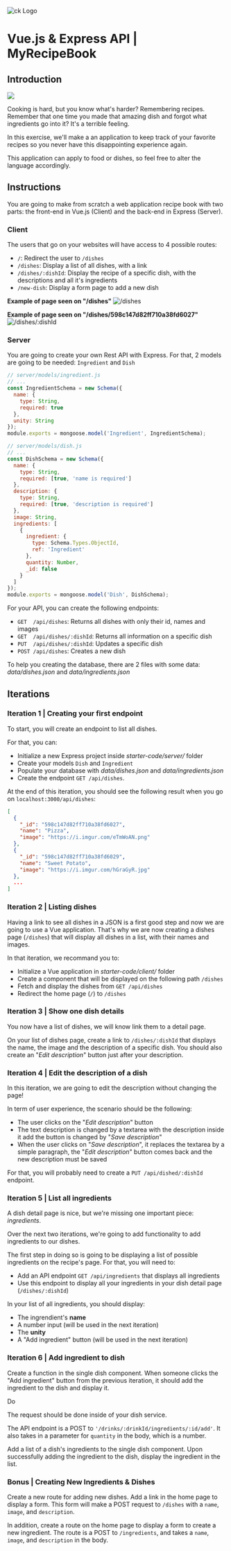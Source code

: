 ![ck Logo](https://i.imgur.com/1QgrNNw.png)

# Vue.js & Express API | MyRecipeBook

## Introduction

![](https://camo.githubusercontent.com/38e5628f6fa389ad6f84297ec1bfafb2ee2118b8/68747470733a2f2f73332d65752d776573742d312e616d617a6f6e6177732e636f6d2f69682d6d6174657269616c732f75706c6f6164732f75706c6f61645f61653566646634623732303861386130396532346533306536383234383630662e6a7067)

Cooking is hard, but you know what's harder? Remembering recipes. Remember that one time you made that amazing dish and forgot what ingredients go into it? It's a terrible feeling.

In this exercise, we'll make a an application to keep track of your favorite recipes so you never have this disappointing experience again.

This application can apply to food or dishes, so feel free to alter the language accordingly.


## Instructions

You are going to make from scratch a web application recipe book with two parts: the front-end in Vue.js (Client) and the back-end in Express (Server).

### Client

The users that go on your websites will have access to 4 possible routes:
- `/`: Redirect the user to `/dishes`
- `/dishes`: Display a list of all dishes, with a link 
- `/dishes/:dishId`: Display the recipe of a specific dish, with the descriptions and all it's ingredients
- `/new-dish`: Display a form page to add a new dish

**Example of page seen on "/dishes"**
![/dishes](http://i.imgur.com/qw1ADPz.png)


**Example of page seen on "/dishes/598c147d82ff710a38fd6027"**
![/dishes/:dishId](http://i.imgur.com/SFRNUFe.png)



### Server

You are going to create your own Rest API with Express. For that, 2 models are going to be needed: `Ingredient` and `Dish` 

```javascript
// server/models/ingredient.js
// ...
const IngredientSchema = new Schema({
  name: {
    type: String,
    required: true
  },
  unity: String
});
module.exports = mongoose.model('Ingredient', IngredientSchema);
```

```javascript
// server/models/dish.js
// ...
const DishSchema = new Schema({
  name: {
    type: String,
    required: [true, 'name is required']
  },
  description: {
    type: String,
    required: [true, 'description is required']
  },
  image: String,
  ingredients: [
    {
      ingredient: {
        type: Schema.Types.ObjectId,
        ref: 'Ingredient'
      },
      quantity: Number,
      _id: false
    }
  ]
});
module.exports = mongoose.model('Dish', DishSchema);
```

For your API, you can create the following endpoints:
- `GET  /api/dishes`: Returns all dishes with only their id, names and images
- `GET  /api/dishes/:dishId`: Returns all information on a specific dish
- `PUT  /api/dishes/:dishId`: Updates a specific dish
- `POST /api/dishes`: Creates a new dish

To help you creating the database, there are 2 files with some data: _data/dishes.json_ and _data/ingredients.json_


## Iterations

### Iteration 1 | Creating your first endpoint

To start, you will create an endpoint to list all dishes.

For that, you can:
- Initialize a new Express project inside _starter-code/server/_ folder
- Create your models `Dish` and `Ingredient`
- Populate your database with _data/dishes.json_ and _data/ingredients.json_ 
- Create the endpoint `GET /api/dishes`.

At the end of this iteration, you should see the following result when you go on  `localhost:3000/api/dishes`:
```json
[
  {
    "_id": "598c147d82ff710a38fd6027",
    "name": "Pizza",
    "image": "https://i.imgur.com/eTmWoAN.png"
  },
  {
    "_id": "598c147d82ff710a38fd6029",
    "name": "Sweet Potato",
    "image": "https://i.imgur.com/hGraGyR.jpg"
  },
  ...
]
```


### Iteration 2 | Listing dishes

Having a link to see all dishes in a JSON is a first good step and now we are going to use a Vue application. That's why we are now creating a dishes page (`/dishes`) that will display all dishes in a list, with their names and images.

In that iteration, we recommand you to:
- Initialize a Vue application in _starter-code/client/_ folder
- Create a component that will be displayed on the following path `/dishes` 
- Fetch and display the dishes from `GET /api/dishes`
- Redirect the home page (`/`) to `/dishes`


### Iteration 3 | Show one dish details

You now have a list of dishes, we will know link them to a detail page.

On your list of dishes page, create a link to `/dishes/:dishId` that displays the name, the image and the description of a specific dish. You should also create an "_Edit description_" button just after your description.


### Iteration 4 | Edit the description of a dish

In this iteration, we are going to edit the description without changing the page!

In term of user experience, the scenario should be the following:
- The user clicks on the "_Edit description_" button
- The text description is changed by a textarea with the description inside it add the button is changed by "_Save description_"
- When the user clicks on "_Save description_", it replaces the textarea by a simple paragraph, the "_Edit description_" button comes back and the new description must be saved

For that, you will probably need to create a `PUT /api/dished/:dishId` endpoint.


### Iteration 5 | List all ingredients

A dish detail page is nice, but we're missing one important piece: *ingredients*.

Over the next two iterations, we're going to add functionality to add ingredients to our dishes.

The first step in doing so is going to be displaying a list of possible ingredients on the recipe's page. For that, you will need to:
- Add an API endpoint `GET /api/ingredients` that displays all ingredients 
- Use this endpoint to display all your ingredients in your dish detail page (`/dishes/:dishId`)

In your list of all ingredients, you should display:
- The ingrendient's **name**
- A number input (will be used in the next iteration)
- The **unity**
- A "Add ingredient" button (will be used in the next iteration)


### Iteration 6 | Add ingredient to dish

Create a function in the single dish component. When someone clicks the "Add ingredient" button from the previous iteration, it should add the ingredient to the dish and display it.

Do 

The request should be done inside of your dish service.

The API endpoint is a POST to `'/drinks/:drinkId/ingredients/:id/add'`. It also takes in a parameter for `quantity` in the body, which is a number.

Add a list of a dish's ingredients to the single dish component. Upon successfully adding the ingredient to the dish, display the ingredient in the list.


### Bonus | Creating New Ingredients & Dishes

Create a new route for adding new dishes. Add a link in the home page to display a form. This form will make a POST request to `/dishes` with a `name`, `image`, and `description`.

In addition, create a route on the home page to display a form to create a new ingredient. The route is a POST to `/ingredients`, and takes a `name`, `image`, and `description` in the body.